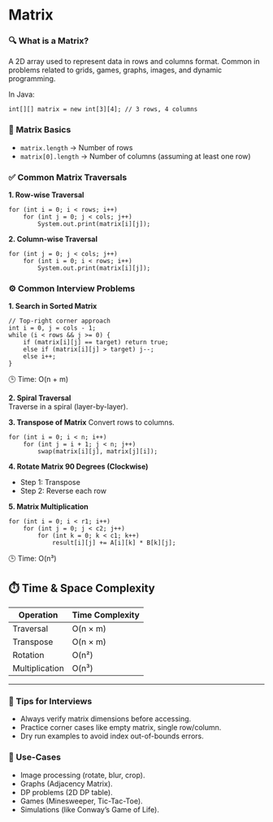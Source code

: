 # Matrix 

### 🔍 What is a Matrix?
A 2D array used to represent data in rows and columns format. Common in problems related to grids, games, graphs, images, and dynamic programming.

In Java:
```
int[][] matrix = new int[3][4]; // 3 rows, 4 columns
```

### 🧠 Matrix Basics
- ``` matrix.length ``` → Number of rows
- ``` matrix[0].length ``` → Number of columns (assuming at least one row)

### ✅ Common Matrix Traversals
**1. Row-wise Traversal**
```
for (int i = 0; i < rows; i++)
    for (int j = 0; j < cols; j++)
        System.out.print(matrix[i][j]);
```
**2. Column-wise Traversal**
```
for (int j = 0; j < cols; j++)
    for (int i = 0; i < rows; i++)
        System.out.print(matrix[i][j]);
```

### ⚙️ Common Interview Problems
**1. Search in Sorted Matrix**
```
// Top-right corner approach
int i = 0, j = cols - 1;
while (i < rows && j >= 0) {
    if (matrix[i][j] == target) return true;
    else if (matrix[i][j] > target) j--;
    else i++;
}
```
🕒 Time: O(n + m)

**2. Spiral Traversal**\
Traverse in a spiral (layer-by-layer).

**3. Transpose of Matrix**
Convert rows to columns.
```
for (int i = 0; i < n; i++)
    for (int j = i + 1; j < n; j++)
        swap(matrix[i][j], matrix[j][i]);
```

**4. Rotate Matrix 90 Degrees (Clockwise)**
- Step 1: Transpose
- Step 2: Reverse each row

**5. Matrix Multiplication**
```
for (int i = 0; i < r1; i++)
    for (int j = 0; j < c2; j++)
        for (int k = 0; k < c1; k++)
            result[i][j] += A[i][k] * B[k][j];
```
🕒 Time: O(n³)

⏱️ Time & Space Complexity
---
| Operation       | Time Complexity |
|-----------------|-----------------|
| Traversal       | O(n × m)        |
| Transpose       | O(n × m)        |
| Rotation        | O(n²)           |
| Multiplication  | O(n³)           |
---

### 🧠 Tips for Interviews
- Always verify matrix dimensions before accessing.
- Practice corner cases like empty matrix, single row/column.
- Dry run examples to avoid index out-of-bounds errors.

### 📌 Use-Cases
- Image processing (rotate, blur, crop).
- Graphs (Adjacency Matrix).
- DP problems (2D DP table).
- Games (Minesweeper, Tic-Tac-Toe).
- Simulations (like Conway’s Game of Life).